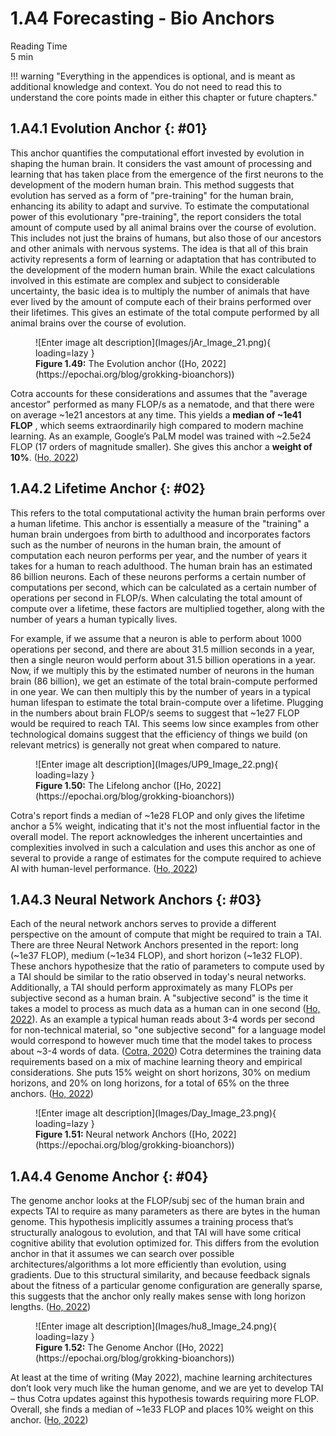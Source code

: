 # 1.A4 Forecasting - Bio Anchors
<div class="section-meta">
    <div class="meta-item">
        <span class="meta-icon">
            <i class="fas fa-clock"></i>
        </span>
        <div class="meta-content">
            <div class="meta-label">Reading Time</div>
            <div class="meta-value">5 min</div>
        </div>
    </div>
</div>

!!! warning "Everything in the appendices is optional, and is meant as additional knowledge and context. You do not need to read this to understand the core points made in either this chapter or future chapters."

## 1.A4.1 Evolution Anchor {: #01}

This anchor quantifies the computational effort invested by evolution in shaping the human brain. It considers the vast amount of processing and learning that has taken place from the emergence of the first neurons to the development of the modern human brain. This method suggests that evolution has served as a form of "pre-training" for the human brain, enhancing its ability to adapt and survive. To estimate the computational power of this evolutionary "pre-training", the report considers the total amount of compute used by all animal brains over the course of evolution. This includes not just the brains of humans, but also those of our ancestors and other animals with nervous systems. The idea is that all of this brain activity represents a form of learning or adaptation that has contributed to the development of the modern human brain. While the exact calculations involved in this estimate are complex and subject to considerable uncertainty, the basic idea is to multiply the number of animals that have ever lived by the amount of compute each of their brains performed over their lifetimes. This gives an estimate of the total compute performed by all animal brains over the course of evolution.

<figure markdown="span">
![Enter image alt description](Images/jAr_Image_21.png){ loading=lazy }
  <figcaption markdown="1"><b>Figure 1.49:</b> The Evolution anchor ([Ho, 2022](https://epochai.org/blog/grokking-bioanchors))</figcaption>
</figure>

Cotra accounts for these considerations and assumes that the "average ancestor" performed as many FLOP/s as a nematode, and that there were on average ~1e21 ancestors at any time. This yields a **median of ~1e41 FLOP** , which seems extraordinarily high compared to modern machine learning. As an example, Google’s PaLM model was trained with ~2.5e24 FLOP (17 orders of magnitude smaller). She gives this anchor a **weight of 10%**. ([Ho, 2022](https://epochai.org/blog/grokking-bioanchors))

</tab>

## 1.A4.2 Lifetime Anchor {: #02}

This refers to the total computational activity the human brain performs over a human lifetime. This anchor is essentially a measure of the "training" a human brain undergoes from birth to adulthood and incorporates factors such as the number of neurons in the human brain, the amount of computation each neuron performs per year, and the number of years it takes for a human to reach adulthood. The human brain has an estimated 86 billion neurons. Each of these neurons performs a certain number of computations per second, which can be calculated as a certain number of operations per second in FLOP/s. When calculating the total amount of compute over a lifetime, these factors are multiplied together, along with the number of years a human typically lives.

For example, if we assume that a neuron is able to perform about 1000 operations per second, and there are about 31.5 million seconds in a year, then a single neuron would perform about 31.5 billion operations in a year. Now, if we multiply this by the estimated number of neurons in the human brain (86 billion), we get an estimate of the total brain-compute performed in one year. We can then multiply this by the number of years in a typical human lifespan to estimate the total brain-compute over a lifetime. Plugging in the numbers about brain FLOP/s seems to suggest that ~1e27 FLOP would be required to reach TAI. This seems low since examples from other technological domains suggest that the efficiency of things we build (on relevant metrics) is generally not great when compared to nature.

<figure markdown="span">
![Enter image alt description](Images/UP9_Image_22.png){ loading=lazy }
  <figcaption markdown="1"><b>Figure 1.50:</b> The Lifelong anchor ([Ho, 2022](https://epochai.org/blog/grokking-bioanchors))</figcaption>
</figure>

Cotra's report finds a median of ~1e28 FLOP and only gives the lifetime anchor a 5% weight, indicating that it's not the most influential factor in the overall model. The report acknowledges the inherent uncertainties and complexities involved in such a calculation and uses this anchor as one of several to provide a range of estimates for the compute required to achieve AI with human-level performance. ([Ho, 2022](https://epochai.org/blog/grokking-bioanchors))

</tab>

## 1.A4.3 Neural Network Anchors {: #03}

Each of the neural network anchors serves to provide a different perspective on the amount of compute that might be required to train a TAI. There are three Neural Network Anchors presented in the report: long (~1e37 FLOP), medium (~1e34 FLOP), and short horizon (~1e32 FLOP). These anchors hypothesize that the ratio of parameters to compute used by a TAI should be similar to the ratio observed in today's neural networks. Additionally, a TAI should perform approximately as many FLOPs per subjective second as a human brain. A "subjective second" is the time it takes a model to process as much data as a human can in one second ([Ho, 2022](https://epochai.org/blog/grokking-bioanchors)). As an example a typical human reads about 3-4 words per second for non-technical material, so "one subjective second" for a language model would correspond to however much time that the model takes to process about ~3-4 words of data. ([Cotra, 2020](https://www.alignmentforum.org/posts/KrJfoZzpSDpnrv9va/draft-report-on-ai-timelines)) Cotra determines the training data requirements based on a mix of machine learning theory and empirical considerations. She puts 15% weight on short horizons, 30% on medium horizons, and 20% on long horizons, for a total of 65% on the three anchors. ([Ho, 2022](https://epochai.org/blog/grokking-bioanchors))

<figure markdown="span">
![Enter image alt description](Images/Day_Image_23.png){ loading=lazy }
  <figcaption markdown="1"><b>Figure 1.51:</b> Neural network Anchors ([Ho, 2022](https://epochai.org/blog/grokking-bioanchors))</figcaption>
</figure>

## 1.A4.4 Genome Anchor {: #04}

The genome anchor looks at the FLOP/subj sec of the human brain and expects TAI to require as many parameters as there are bytes in the human genome. This hypothesis implicitly assumes a training process that’s structurally analogous to evolution, and that TAI will have some critical cognitive ability that evolution optimized for. This differs from the evolution anchor in that it assumes we can search over possible architectures/algorithms a lot more efficiently than evolution, using gradients. Due to this structural similarity, and because feedback signals about the fitness of a particular genome configuration are generally sparse, this suggests that the anchor only really makes sense with long horizon lengths. ([Ho, 2022](https://epochai.org/blog/grokking-bioanchors))

<figure markdown="span">
![Enter image alt description](Images/hu8_Image_24.png){ loading=lazy }
  <figcaption markdown="1"><b>Figure 1.52:</b> The Genome Anchor ([Ho, 2022](https://epochai.org/blog/grokking-bioanchors))</figcaption>
</figure>

At least at the time of writing (May 2022), machine learning architectures don’t look very much like the human genome, and we are yet to develop TAI – thus Cotra updates against this hypothesis towards requiring more FLOP. Overall, she finds a median of ~1e33 FLOP and places 10% weight on this anchor. ([Ho, 2022](https://epochai.org/blog/grokking-bioanchors))